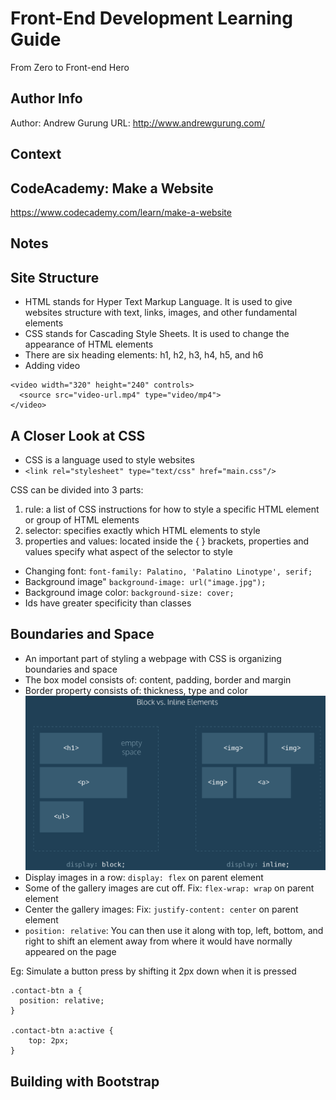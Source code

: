 # Front-End Development Learning Guide
From Zero to Front-end Hero

Author Info
-----------
Author: Andrew Gurung
URL: http://www.andrewgurung.com/

Context
-----------------
## CodeAcademy: Make a Website
https://www.codecademy.com/learn/make-a-website

Notes
-----------------

## Site Structure
- HTML stands for Hyper Text Markup Language. It is used to give websites structure with text, links, images, and other fundamental elements
- CSS stands for Cascading Style Sheets. It is used to change the appearance of HTML elements
- There are six heading elements: h1, h2, h3, h4, h5, and h6
- Adding video
```
<video width="320" height="240" controls>
  <source src="video-url.mp4" type="video/mp4">
</video>
```
## A Closer Look at CSS
- CSS is a language used to style websites
- `<link rel="stylesheet" type="text/css" href="main.css"/>`

CSS can be divided into 3 parts:
1. rule: a list of CSS instructions for how to style a specific HTML element or group of HTML elements
2. selector: specifies exactly which HTML elements to style
3. properties and values: located inside the { } brackets, properties and values specify what aspect of the selector to style

- Changing font: `font-family: Palatino, 'Palatino Linotype', serif;`
- Background image" `background-image: url("image.jpg");`
- Background image color: `background-size: cover;`
- Ids have greater specificity than classes

## Boundaries and Space
- An important part of styling a webpage with CSS is organizing boundaries and space
- The box model consists of: content, padding, border and margin
- Border property consists of: thickness, type and color
![Block-Inline](blockVsInline.png)
- Display images in a row: `display: flex` on parent element
- Some of the gallery images are cut off. Fix: `flex-wrap: wrap` on parent element
- Center the gallery images: Fix: `justify-content: center` on parent element
- `position: relative`: You can then use it along with top, left, bottom, and right to shift an element away from where it would have normally appeared on the page

Eg: Simulate a button press by shifting it 2px down when it is pressed
```
.contact-btn a {
  position: relative;
}

.contact-btn a:active {
	top: 2px;
}
```

## Building with Bootstrap
